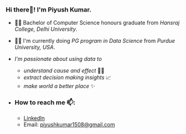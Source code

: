 ### Hi there👋! I'm Piyush Kumar.
  - 👨‍🎓 Bachelor of Computer Science honours graduate from _Hansraj College, Delhi University_.
  - 👨‍🎓 I'm currently doing _PG program in Data Science_ from _Purdue University, USA_.
  - _I'm passionate about using data to_
     - _understand cause and effect_ 👨‍💻
     - _extract decision making insights_ 📈
     - _make world a better place_ ✨
     
- ### How to reach me 📫: 
  - [LinkedIn](https://www.linkedin.com/in/piyush-kumar-708826180)
  - Email: piyushkumar1508@gmail.com


<!--
**piyushkumar08/piyushkumar08** is a ✨ _special_ ✨ repository because its `README.md` (this file) appears on your GitHub profile.
 
-->
